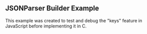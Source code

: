 ## JSONParser Builder Example

This example was created to test and debug the "keys" feature in JavaScript before implementing it in C.

